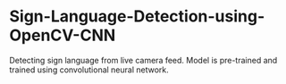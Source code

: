 # Sign-Language-Detection-using-OpenCV-CNN
Detecting sign language from live camera feed. Model is pre-trained and trained using convolutional neural network. 
